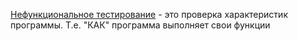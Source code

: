 [Нефункциональное тестирование](<../Типы тестирования/3-Нефункциональное тестирование.md>) - это проверка характеристик программы. Т.е. "КАК" программа выполняет свои функции
